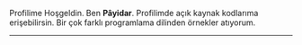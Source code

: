<p>Profilime Hoşgeldin. Ben <b>Pâyidar</b>. Profilimde açık kaynak kodlarıma erişebilirsin. Bir çok farklı programlama dilinden örnekler atıyorum.</p>
<hr/>
<center><mg fit="cover" width="400px" src="https://wallpaperaccess.com/full/2345244.jpg"/></center>
